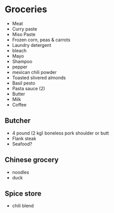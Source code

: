 # Groceries

- Meat
- Curry paste
- Miso Paste
- Frozen corn, peas & carrots
- Laundry detergent
- bleach
- Mayo
- Shampoo
- pepper
- mexican chili powder
- Toasted slivered almonds
- Basil pesto
- Pasta sauce (2)
- Butter
- Milk
- Coffee

## Butcher

- 4 pound (2 kg) boneless pork shoulder or butt
- Flank steak
- Seafood?

## Chinese grocery

- noodles
- duck

## Spice store

- chili blend
